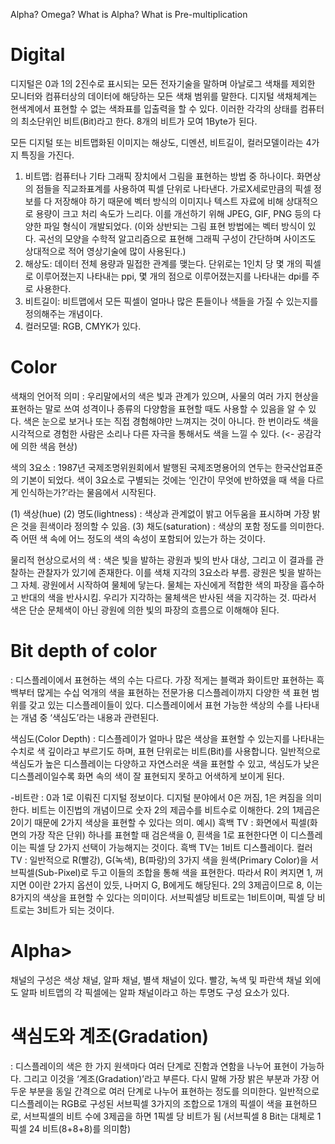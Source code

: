 Alpha? Omega? What is Alpha? What is Pre-multiplication

# Digital
디지털은 0과 1의 2진수로 표시되는 모든 전자기술을 말하며 아날로그 색채를 제외한 모니터와 컴퓨터상의 데이터에 해당하는 모든 색채 범위를 말한다. 디지털 색채체계는 현색계에서 표현할 수 없는 색좌표를 입출력을 할 수 있다. 이러한 각각의 상태를 컴퓨터의 최소단위인 비트(Bit)라고 한다. 8개의 비트가 모여 1Byte가 된다.

모든 디지털 또는 비트맵화된 이미지는 해상도, 디멘션, 비트길이, 컬러모델이라는 4가지 특징을 가진다. 

1) 비트맵: 컴퓨터나 기타 그래픽 장치에서 그림을 표현하는 방법 중 하나이다. 화면상의 점들을 직교좌표계를 사용하여 픽셀 단위로 나타낸다. 가로X세로만큼의 픽셀 정보를 다 저장해야 하기 때문에 벡터 방식의 이미지나 텍스트 자료에 비해 상대적으로 용량이 크고 처리 속도가 느리다. 이를 개선하기 위해 JPEG, GIF, PNG 등의 다양한 파일 형식이 개발되었다. 
(이와 상반되는 그림 표현 방법에는 벡터 방식이 있다. 곡선의 모양을 수학적 알고리즘으로 표현해 그래픽 구성이 간단하며 사이즈도 상대적으로 적어 영상기술에 많이 사용된다.)
2) 해상도: 데이터 전체 용량과 밀접한 관계를 맺는다. 단위로는 1인치 당 몇 개의 픽셀로 이루어졌는지 나타내는 ppi, 몇 개의 점으로 이루어졌는지를 나타내는 dpi를 주로 사용한다.
3) 비트길이: 비트맵에서 모든 픽셀이 얼마나 많은 톤들이나 색들을 가질 수 있는지를 정의해주는 개념이다.
4) 컬러모델: RGB, CMYK가 있다.

# Color
색채의 언어적 의미
: 우리말에서의 색은 빛과 관계가 있으며, 사물의 여러 가지 현상을 표현하는 말로 쓰여 성격이나 종류의 다양함을 표현할 때도 사용할 수 있음을 알 수 있다.
색은 눈으로 보거나 또는 직접 경험해야만 느껴지는 것이 아니다. 한 번이라도 색을 시각적으로 경험한 사람은 소리나 다른 자극을 통해서도 색을 느낄 수 있다. (<- 공감각에 의한 색음 현상)

색의 3요소
: 1987년 국제조명위원회에서 발행된 국제조명용어의 연두는 한국산업표준의 기본이 되었다. 색이 3요소로 구별되는 것에는 ‘인간이 무엇에 반하였을 때 색을 다르게 인식하는가?’라는 물음에서 시작된다.

(1) 색상(hue)
(2) 명도(lightness) : 색상과 관계없이 밝고 어두움을 표시하며 가장 밝은 것을 흰색이라 정의할 수 있음.
(3) 채도(saturation) : 색상의 포함 정도를 의미한다. 즉 어떤 색 속에 어느 정도의 색의 속성이 포함되어 있는가 하는 것이다.

물리적 현상으로서의 색
: 색은 빛을 발하는 광원과 빛의 반사 대상, 그리고 이 결과를 관찰하는 관찰자가 있기에 존재한다. 이를 색채 지각의 3요소라 부름. 
광원은 빛을 발하는 그 자체.
광원에서 시작하여 물체에 닿는다.
물체는 자신에게 적합한 색의 파장을 흡수하고 반대의 색을 반사시킴.
우리가 지각하는 물체색은 반사된 색을 지각하는 것. 
따라서 색은 단순 문체색이 아닌 광원에 의한 빛의 파장의 흐름으로 이해해야 된다.

# Bit depth of color
: 디스플레이에서 표현하는 색의 수는 다르다. 가장 적게는 블랙과 화이트만 표현하는 흑백부터 많게는 수십 억개의 색을 표현하는 전문가용 디스플레이까지 다양한 색 표현 범위를 갖고 있는 디스플레이들이 있다. 디스플레이에서 표현 가능한 색상의 수를 나타내는 개념 중 ‘색심도’라는 내용과 관련된다.

색심도(Color Depth) : 디스플레이가 얼마나 많은 색상을 표현할 수 있는지를 나타내는 수치로 색 깊이라고 부르기도 하며, 표현 단위로는 비트(Bit)를 사용합니다. 일반적으로 색심도가 높은 디스플레이는 다양하고 자연스러운 색을 표현할 수 있고, 색심도가 낮은 디스플레이일수록 화면 속의 색이 잘 표현되지 못하고 어색하게 보이게 된다.

-비트란 : 0과 1로 이뤄진 디지털 정보이다. 디지털 분야에서 0은 꺼짐, 1은 켜짐을 의미한다. 비트는 이진법의 개념이므로 숫자 2의 제곱수를 비트수로 이해한다. 2의 1제곱은 2이기 때문에 2가지 색상을 표현할 수 있다는 의미.
예시)
흑백 TV : 화면에서 픽셀(화면의 가장 작은 단위) 하나를 표현할 때 검은색을 0, 흰색을 1로 표현한다면 이 디스플레이는 픽셀 당 2가지 선택이 가능해지는 것이다. 흑백 TV는 1비트 디스플레이다.
컬러 TV : 일반적으로 R(빨강), G(녹색), B(파랑)의 3가지 색을 원색(Primary Color)을 서브픽셀(Sub-Pixel)로 두고 이들의 조합을 통해 색을 표현한다. 따라서 R이 켜지면 1, 꺼지면 0이란 2가지 옵션이 있듯, 나머지 G, B에게도 해당된다. 2의 3제곱이므로 8, 이는 8가지의 색상을 표현할 수 있다는 의미이다. 서브픽셀당 비트로는 1비트이며, 픽셀 당 비트로는 3비트가 되는 것이다.

# Alpha>

채널의 구성은 색상 채널, 알파 채널, 별색 채널이 있다. 빨강, 녹색 및 파란색 채널 외에도 알파 비트맵의 각 픽셀에는 알파 채널이라고 하는 투명도 구성 요소가 있다. 


# 색심도와 계조(Gradation)
: 디스플레이의 색은 한 가지 원색마다 여러 단계로 진함과 연함을 나누어 표현이 가능하다. 그리고 이것을 ‘계조(Gradation)’라고 부른다. 다시 말해 가장 밝은 부분과 가장 어두운 부분을 동일 간격으로 여러 단계로 나누어 표현하는 정도를 의미한다. 일반적으로 디스플레이는 RGB로 구성된 서브픽셀 3가지의 조합으로 1개의 픽셀이 색을 표현하므로, 서브픽셀의 비트 수에 3제곱을 하면 1픽셀 당 비트가 됨 (서브픽셀 8 Bit는 대체로 1픽셀 24 비트(8+8+8)를 의미함)

